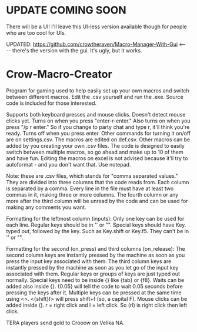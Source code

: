 # UPDATE COMING SOON

There will be a UI! I'll leave this UI-less version available though for people who are too cool for UIs.

UPDATED: https://github.com/crowtheraven/Macro-Manager-With-Gui <---- there's the version with the gui. It's ugly, but it works.

# Crow-Macro-Creator
Program for gaming used to help easily set up your own macros and switch between different macros. Edit the .csv yourself and run the .exe. Source code is included for those interested.

Supports both keyboard presses and mouse clicks. Doesn't detect mouse clicks yet.
Turns on when you press "enter-r-enter."
Also turns on when you press "/p r enter." So if you change to party chat and type r, it'll think you're ready.
Turns off when you press enter.
Other commands for turning it on/off are on settings.csv.
The macros are edited on def.csv. Other macros can be added by you creating your own .csv files.
The code is designed to easily switch between multiple macros, so go ahead and make up to 10 of them and have  fun.
Editing the macros on excel is not advised because it'll try to autoformat - and you don't want that. Use notepad.

Note: these are .csv files, which stands for "comma separated values." They are divided into three 
columns that the code reads from. Each column is separated by a comma. Every line in the file must
have at least two commas in it, making three or more columns. The fourth column or any more after the
third column will be unread by the code and can be used for making any comments you want.

Formatting for the leftmost column (inputs):
Only one key can be used for each line.
Regular keys should be in '' or "".
Special keys should have Key. typed out, followed by the key. Such as Key.shift or Key.f5. They can't be in '' or "".

Formatting for the second (on_press) and third columns (on_release):
The second column keys are instantly pressed by the machine as soon as you press the input key associated with them.
The third column keys are instantly pressed by the machine as soon as you let go of the input key associated with them.
Regular keys or groups of keys are just typed out normally.
Special keys need to be inside {} like {tab} or {f8}.
Waits can be added also inside {}. {0.05} will tell the code to wait 0.05 seconds before pressing the keys after it.
Multiple keys can be pressed at the same time using <>. <{shift}f> will press shift+f (so, a capital F).
Mouse clicks can be added inside (). r = right click and l = left click. So (rl) is right click then left click.

TERA players send gold to Crooow on Velika NA.
